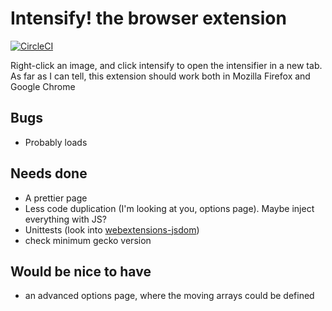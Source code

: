 # Intensify! the browser extension

[![CircleCI](https://circleci.com/gh/jbellue/intensify-webext/tree/master.svg?style=shield)](https://circleci.com/gh/jbellue/intensify-webext/tree/master)

Right-click an image, and click intensify to open the intensifier in a new tab.
As far as I can tell, this extension should work both in Mozilla Firefox and Google Chrome

## Bugs

* Probably loads

## Needs done

* A prettier page
* Less code duplication (I'm looking at you, options page). Maybe inject everything with JS?
* Unittests (look into [webextensions-jsdom](https://www.npmjs.com/package/webextensions-jsdom))
* check minimum gecko version

## Would be nice to have

* an advanced options page, where the moving arrays could be defined